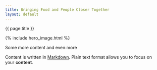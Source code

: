 ```yaml
---
title: Bringing Food and People Closer Together
layout: default
---
```


{{ page.title }}

{% include hero_image.html %}

Some more content and even more

Content is written in [Markdown](https://learnxinyminutes.com/docs/markdown/). Plain text format allows you to focus on your **content**.